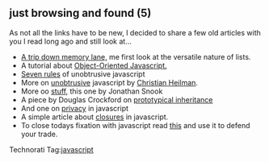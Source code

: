 <article><h2>just browsing and found (5)</h2><p>As not all the links have to be new, I decided to share a few old articles with you I read long ago and still look at...</p><ul><li><a href="http://www.alistapart.com/articles/taminglists">A trip down memory lane,</a> me first look at the versatile nature of lists.</li><li>A tutorial about <a href="http://nefariousdesigns.co.uk/archive/2006/05/object-oriented-javascript/">Object-Oriented Javascript.</a></li><li><a href="http://icant.co.uk/articles/seven-rules-of-unobtrusive-javascript/">Seven rules</a> of unobtrusive javascript</li><li>More on <a href="http://onlinetools.org/articles/unobtrusivejavascript/">unobtrusive</a> javascript by <a href="http://www.wait-till-i.com/" rel="met">Christian Heilman</a>.</li><li>More oo <a href="http://www.digital-web.com/articles/objectifying_javascript/">stuff</a>, this one by Jonathan Snook</li><li>A piece by Douglas Crockford on <a href="http://javascript.crockford.com/prototypal.html">prototypical inheritance</a></li><li>And one on <a href="http://javascript.crockford.com/prototypal.html">privacy</a> in javascript</li><li>A simple article about <a href="http://blog.morrisjohns.com/javascript_closures_for_dummies">closures</a> in javascript.</li><li>To close todays fixation with javascript read <a href="http://javascript.crockford.com/javascript.html">this</a> and use it to defend your trade.</li></ul><!-- Technorati Tags Start --><p>Technorati Tag:<a href="http://technorati.com/tag/javascript" rel="tag">javascript</a></p><!-- Technorati Tags End --></article>